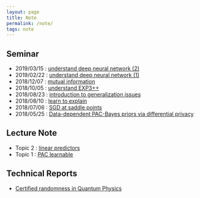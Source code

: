 ```yaml
---
layout: page
title: Note 
permalink: /note/
tags: note
---
```

## Seminar

* 2019/03/15 : <a href="{{ site.baseurl }}/pdf/seminar/understand_DNN2.pdf" class="blue">understand deep neural network (2)</a>
* 2019/02/22 : <a href="{{ site.baseurl }}/pdf/seminar/understand_DNN.pdf" class="blue">understand deep neural network (1)</a>
* 2018/12/07 : <a href="{{ site.baseurl }}/pdf/seminar/1207_mutual_information.pdf" class="blue">mutual information</a>
* 2018/10/05 : <a href="{{ site.baseurl }}/pdf/seminar/1005_EXP3++.pdf" class="blue">understand EXP3++</a>
* 2018/08/23 : <a href="{{ site.baseurl }}/pdf/seminar/generalization.pdf" class="blue">introduction to generalization issues</a>
* 2018/08/10 : <a href="{{ site.baseurl }}/pdf/seminar/0810_L2X.pdf" class="blue">learn to explain</a>
* 2018/07/06 : <a href="{{ site.baseurl }}/pdf/seminar/0810_SGD.pdf" class="blue">SGD at saddle points</a>
* 2018/05/25 : <a href="{{ site.baseurl }}/pdf/seminar/0525_data-dependent-prior.pdf" class="blue">Data-dependent PAC-Bayes priors via differential privacy</a>

## Lecture Note
* Topic 2 : <a href="{{ site.baseurl }}/pdf/note/topic-2-linear.pdf" class="blue">linear predictors</a>
* Topic 1 : <a href="{{ site.baseurl }}/pdf/note/topic-1-learnability.pdf" class="blue">PAC learnable</a>

## Technical Reports
*  <a href="{{ site.baseurl }}/pdf/note/certified-randomness-quantum.pdf" class="blue">Certified randomness in Quantum Physics</a>





